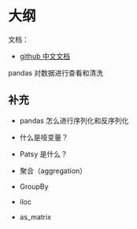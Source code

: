 # 大纲

文档：

- [github 中文文档](https://github.com/teadocs/pandas-cn)

pandas 对数据进行查看和清洗


## 补充

- pandas 怎么进行序列化和反序列化

- 什么是哑变量？
- Patsy 是什么？

- 聚合（aggregation）
- GroupBy


- iloc
- as_matrix